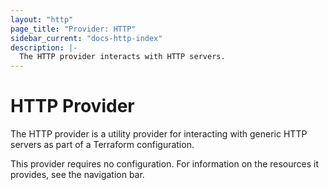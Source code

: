 ```yaml
---
layout: "http"
page_title: "Provider: HTTP"
sidebar_current: "docs-http-index"
description: |-
  The HTTP provider interacts with HTTP servers.
---
```


# HTTP Provider

The HTTP provider is a utility provider for interacting with generic HTTP
servers as part of a Terraform configuration.

This provider requires no configuration. For information on the resources
it provides, see the navigation bar.
